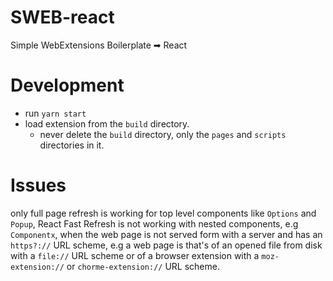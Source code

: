 # SWEB-react
Simple WebExtensions Boilerplate ➡ React

# Development
- run `yarn start`
- load extension from the `build` directory.
  - never delete the `build` directory, only the `pages` and `scripts` directories in it.

# Issues
only full page refresh is working for top level components like `Options` and `Popup`,
React Fast Refresh is not working with nested components, e.g `Componentx`, when the web page is not served form with a server and has an `https?://` URL scheme, e.g a web page is that's of an opened file from disk with a `file://` URL scheme or of a browser extension with a  `moz-extension://` or `chorme-extension://` URL scheme.